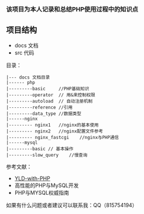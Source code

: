 ### 该项目为本人记录和总结PHP使用过程中的知识点


## 项目结构
- docs 文档
- src 代码

目录：

    |--- docs 文档目录
    |------ php
    |---------basic     //PHP基础知识
    |---------operator  // 用&来控制权限
    |---------autoload  // 自动注册机制
    |---------reference //引用
    |---------data_type //数据类型
    |------nginx    
    |--------- nginx1   //nginx的基本使用
    |--------- nginx2   //nginx配置文件参考
    |--------- nginx_fastcgi    //nginx与PHP通信
    |------mysql       
    |---------basic // 基本操作 
    |---------slow_query    //慢查询
    
参考文献：
- [YLD-with-PHP](https://github.com/YuanLianDu/YLD-with-Php)
- 高性能的PHP与MySQL开发
- PHP与MYSQL权威指南

如果有什么问题或者建议可以联系我：QQ（815754194）
    